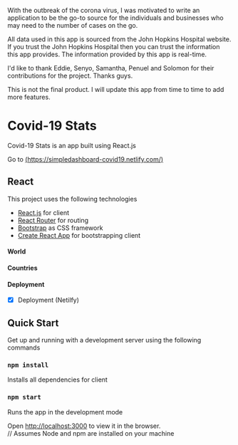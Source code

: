 
With the outbreak of the corona virus, I was motivated to write an
application to be the go-to source for the individuals and businesses 
who may need to the number of cases on the go.

All data used in this app is sourced from the John Hopkins Hospital website.
If you trust the John Hopkins Hospital then you can trust the information this app
provides. The information provided by this app is real-time.

I'd like to thank Eddie, Senyo, Samantha, Penuel and Solomon for their contributions
for the project. Thanks guys.

This is not the final product. I will update this app from time to time to add more
features.

# Covid-19 Stats

Covid-19 Stats is an app built using React.js

Go to [(https://simpledashboard-covid19.netlify.com/)](https://simpledashboard-covid19.netlify.com/)

## React

This project uses the following technologies

- [React.js](https://reactjs.org) for client 
- [React Router](https://reacttraining.com/react-router/) for routing
- [Bootstrap](https://getbootstrap.com/) as CSS framework
- [Create React App](https://github.com/facebook/create-react-app) for bootstrapping client

#### World

#### Countries

#### Deployment

- [x] Deployment (Netilfy)

## Quick Start

Get up and running with a development server using the following commands

### `npm install`

Installs all dependencies for client

### `npm start`

Runs the app in the development mode

Open [http://localhost:3000](http://localhost:3000) to view it in the browser. <br>
// Assumes Node and npm are installed on your machine